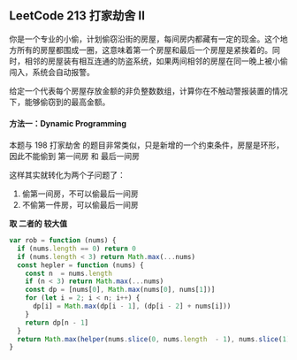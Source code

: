 ## LeetCode 213 打家劫舍 II

你是一个专业的小偷，计划偷窃沿街的房屋，每间房内都藏有一定的现金。这个地方所有的房屋都围成一圈，这意味着第一个房屋和最后一个房屋是紧挨着的。同时，相邻的房屋装有相互连通的防盗系统，如果两间相邻的房屋在同一晚上被小偷闯入，系统会自动报警。

给定一个代表每个房屋存放金额的非负整数数组，计算你在不触动警报装置的情况下，能够偷窃到的最高金额。

#### 方法一：Dynamic Programming

本题与 198 打家劫舍  的题目非常类似，只是新增的一个约束条件，房屋是环形， 因此不能偷到 第一间房 和 最后一间房

这样其实就转化为两个子问题了：
1. 偷第一间房，不可以偷最后一间房
2. 不偷第一件房，可以偷最后一间房

**取 二者的 较大值**

```javascript
var rob = function (nums) {
  if (nums.length == 0) return 0
  if (nums.length < 3) return Math.max(...nums)
  const hepler = function (nums) {
    const n  = nums.length
    if (n < 3) return Math.max(...nums)
    const dp = [nums[0], Math.max(nums[0], nums[1])]
    for (let i = 2; i < n; i++) {
      dp[i] = Math.max(dp[i - 1], (dp[i - 2] + nums[i]))
    }
    return dp[n - 1]
  }
  return Math.max(helper(nums.slice(0, nums.length  - 1), nums.slice(1)))
}
```